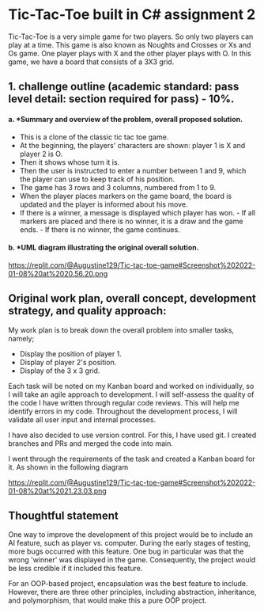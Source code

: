 # Tic-Tac-Toe built in C# assignment 2

Tic-Tac-Toe is a very simple game for two players. So only two players can play at a time. This game is also known as Noughts and Crosses or Xs and Os game. One player plays with X and the other player plays with O. In this game, we have a board that consists of a 3X3 grid.

## 1. challenge outline (academic standard: pass level detail: section required for pass) - 10%.

#### a. *Summary and overview of the problem, overall proposed solution. 
- This is a clone of the classic tic tac toe game. 
- At the beginning, the players' characters are shown: player 1 is X and player 2 is O. 
- Then it shows whose turn it is. 
- Then the user is instructed to enter a number between 1 and 9, which the player can use to keep track of his position. 
- The game has 3 rows and 3 columns, numbered from 1 to 9. 
- When the player places markers on the game board, the board is updated and the player is informed about his move. 
- If there is a winner, a message is displayed which player has won. - If all markers are placed and there is no winner, it is a draw and the game ends. - If there is no winner, the game continues.

#### b. *UML diagram illustrating the original overall solution. 

https://replit.com/@Augustine129/Tic-tac-toe-game#Screenshot%202022-01-08%20at%2020.56.20.png

## Original work plan, overall concept, development strategy, and quality approach:

My work plan is to break down the overall problem into smaller tasks, namely;

- Display the position of player 1.
- Display of player 2's position.
- Display of the 3 x 3 grid.

Each task will be noted on my Kanban board and worked on individually, so I will take an agile approach to development. I will self-assess the quality of the code I have written through regular code reviews. This will help me identify errors in my code. Throughout the development process, I will validate all user input and internal processes.

I have also decided to use version control. For this, I have used git. I created branches and PRs and merged the code into main.

I went through the requirements of the task and created a Kanban board for it. As shown in the following diagram

https://replit.com/@Augustine129/Tic-tac-toe-game#Screenshot%202022-01-08%20at%2021.23.03.png

## Thoughtful statement 

One way to improve the development of this project would be to include an AI feature, such as player vs. computer. During the early stages of testing, more bugs occurred with this feature. One bug in particular was that the wrong 'winner' was displayed in the game. Consequently, the project would be less credible if it included this feature.

For an OOP-based project, encapsulation was the best feature to include. However, there are three other principles, including abstraction, inheritance, and polymorphism, that would make this a pure OOP project.
